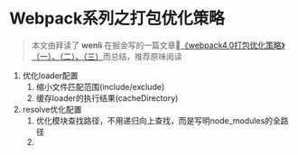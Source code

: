 # Webpack系列之打包优化策略

> 本文由拜读了 **wenli** 在掘金写的一篇文章[《webpack4.0打包优化策略》（一）、（二）、（三）](https://juejin.im/post/5abbc2ca5188257ddb0fae9b)而总结，推荐原味阅读

1. 优化loader配置
    1. 缩小文件匹配范围(include/exclude)
    2. 缓存loader的执行结果(cacheDirectory)
2. resolve优化配置
    1. 优化模块查找路径，不用递归向上查找，而是写明node_modules的全路径
    2. 